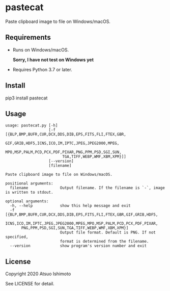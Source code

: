 # pastecat

Paste clipboard image to file on Windows/macOS.

## Requirements

- Runs on Windows/macOS.

  **Sorry, I have not test on Windows yet**

- Requires Python 3.7 or later.


## Install

pip3 install pastecat


## Usage


```
usage: pastecat.py [-h]
                   [-f [{BLP,BMP,BUFR,CUR,DCX,DDS,DIB,EPS,FITS,FLI,FTEX,GBR,
                         GIF,GRIB,HDF5,ICNS,ICO,IM,IPTC,JPEG,JPEG2000,MPEG,
                         MPO,MSP,PALM,PCD,PCX,PDF,PIXAR,PNG,PPM,PSD,SGI,SUN,
                         TGA,TIFF,WEBP,WMF,XBM,XPM}]]
                   [--version]
                   [filename]

Paste clipboard image to file on Windows/macOS.

positional arguments:
  filename              Output filename. If the filename is `-`, image is written to stdout.

optional arguments:
  -h, --help            show this help message and exit
  -f [{BLP,BMP,BUFR,CUR,DCX,DDS,DIB,EPS,FITS,FLI,FTEX,GBR,GIF,GRIB,HDF5,
       ICNS,ICO,IM,IPTC,JPEG,JPEG2000,MPEG,MPO,MSP,PALM,PCD,PCX,PDF,PIXAR,
       PNG,PPM,PSD,SGI,SUN,TGA,TIFF,WEBP,WMF,XBM,XPM}]
                        Output file format. Default is PNG. If not specified,
                        format is determined from the filename.
  --version             show program's version number and exit
``` 

## License

Copyright 2020 Atsuo Ishimoto

See LICENSE for detail.
